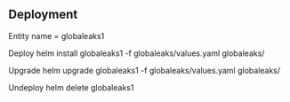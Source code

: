 
## Deployment

Entity name = globaleaks1

Deploy
helm install globaleaks1 -f globaleaks/values.yaml globaleaks/

Upgrade
helm upgrade globaleaks1 -f globaleaks/values.yaml globaleaks/

Undeploy
helm delete globaleaks1
